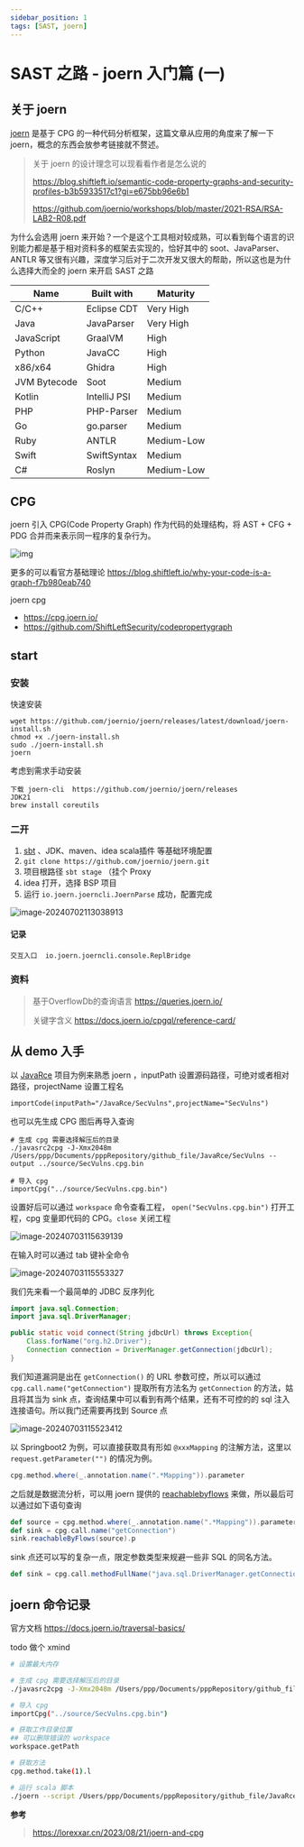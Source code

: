 ```yaml
---
sidebar_position: 1
tags: [SAST, joern]
---
```


# SAST 之路 - joern 入门篇 (一)

## 关于 joern

[joern](https://github.com/joernio/joern) 是基于 CPG 的一种代码分析框架，这篇文章从应用的角度来了解一下 joern，概念的东西会放参考链接就不赘述。

> 关于 joern 的设计理念可以现看看作者是怎么说的
>
> https://blog.shiftleft.io/semantic-code-property-graphs-and-security-profiles-b3b5933517c1?gi=e675bb96e6b1
>
> https://github.com/joernio/workshops/blob/master/2021-RSA/RSA-LAB2-R08.pdf

为什么会选用 joern 来开始？一个是这个工具相对较成熟，可以看到每个语言的识别能力都是基于相对资料多的框架去实现的，恰好其中的 soot、JavaParser、ANTLR 等又很有兴趣，深度学习后对于二次开发又很大的帮助，所以这也是为什么选择大而全的 joern 来开启 SAST 之路

| Name         | Built with   | Maturity   |
| ------------ | ------------ | ---------- |
| C/C++        | Eclipse CDT  | Very High  |
| Java         | JavaParser   | Very High  |
| JavaScript   | GraalVM      | High       |
| Python       | JavaCC       | High       |
| x86/x64      | Ghidra       | High       |
| JVM Bytecode | Soot         | Medium     |
| Kotlin       | IntelliJ PSI | Medium     |
| PHP          | PHP-Parser   | Medium     |
| Go           | go.parser    | Medium     |
| Ruby         | ANTLR        | Medium-Low |
| Swift        | SwiftSyntax  | Medium     |
| C#           | Roslyn       | Medium-Low |



## CPG

joern 引入 CPG(Code Property Graph) 作为代码的处理结构，将 AST + CFG + PDG 合并而来表示同一程序的复杂行为。

![img](attachments/202308211430788.png)

更多的可以看官方基础理论 https://blog.shiftleft.io/why-your-code-is-a-graph-f7b980eab740

joern cpg

- https://cpg.joern.io/
- https://github.com/ShiftLeftSecurity/codepropertygraph



## start

### 安装

快速安装

```
wget https://github.com/joernio/joern/releases/latest/download/joern-install.sh
chmod +x ./joern-install.sh
sudo ./joern-install.sh
joern
```

考虑到需求手动安装

```
下载 joern-cli  https://github.com/joernio/joern/releases
JDK21
brew install coreutils
```

### 二开

1. [sbt](https://www.scala-sbt.org/download/) 、JDK、maven、idea scala插件 等基础环境配置
2. `git clone https://github.com/joernio/joern.git`
3. 项目根路径 `sbt stage` （挂个 Proxy
4. idea 打开，选择 BSP 项目
5. 运行 `io.joern.joerncli.JoernParse` 成功，配置完成

![image-20240702113038913](attachments/image-20240702113038913.png)

#### 记录

```
交互入口  io.joern.joerncli.console.ReplBridge
```

### 资料

> 基于OverflowDb的查询语言 https://queries.joern.io/
>
> 关键字含义  https://docs.joern.io/cpgql/reference-card/

## 从 demo 入手

以 [JavaRce](https://github.com/Whoopsunix/JavaRce) 项目为例来熟悉 joern ，inputPath 设置源码路径，可绝对或者相对路径，projectName 设置工程名

```
importCode(inputPath="/JavaRce/SecVulns",projectName="SecVulns")
```

也可以先生成 CPG 图后再导入查询

```shell
# 生成 cpg 需要选择解压后的目录
./javasrc2cpg -J-Xmx2048m /Users/ppp/Documents/pppRepository/github_file/JavaRce/SecVulns --output ../source/SecVulns.cpg.bin

# 导入 cpg
importCpg("../source/SecVulns.cpg.bin")
```

设置好后可以通过 `workspace` 命令查看工程， `open("SecVulns.cpg.bin")` 打开工程，cpg 变量即代码的 CPG。`close` 关闭工程

![image-20240703115639139](attachments/image-20240703115639139.png)

在输入时可以通过 tab 键补全命令

![image-20240703115553327](attachments/image-20240703115553327.png)

我们先来看一个最简单的 JDBC 反序列化

```java
import java.sql.Connection;
import java.sql.DriverManager;

public static void connect(String jdbcUrl) throws Exception{
    Class.forName("org.h2.Driver");
    Connection connection = DriverManager.getConnection(jdbcUrl);
}
```

我们知道漏洞是出在 `getConnection()` 的 URL 参数可控，所以可以通过 `cpg.call.name("getConnection")` 提取所有方法名为 `getConnection` 的方法，姑且将其当为 sink 点，查询结果中可以看到有两个结果，还有不可控的的 sql 注入连接语句。所以我门还需要再找到 Source 点

![image-20240703115523412](attachments/image-20240703115523412.png)

以 Springboot2 为例，可以直接获取具有形如 `@xxxMapping` 的注解方法，这里以 `request.getParameter("")` 的情况为例。

```scala
cpg.method.where(_.annotation.name(".*Mapping")).parameter
```

之后就是数据流分析，可以用 joern 提供的 [reachablebyflows](https://docs.joern.io/cpgql/data-flow-steps/#reachablebyflows) 来做，所以最后可以通过如下语句查询

```scala
def source = cpg.method.where(_.annotation.name(".*Mapping")).parameter
def sink = cpg.call.name("getConnection")
sink.reachableByFlows(source).p
```

sink 点还可以写的复杂一点，限定参数类型来规避一些非 SQL 的同名方法。

```scala
def sink = cpg.call.methodFullName("java.sql.DriverManager.getConnection.*").typeFullName("java.sql.Connection")
```



## joern 命令记录

官方文档  https://docs.joern.io/traversal-basics/

todo 做个 xmind

```sh
# 设置最大内存

# 生成 cpg 需要选择解压后的目录
./javasrc2cpg -J-Xmx2048m /Users/ppp/Documents/pppRepository/github_file/JavaRce/SecVulns --output ../source/SecVulns.cpg.bin

# 导入 cpg
importCpg("../source/SecVulns.cpg.bin")

# 获取工作目录位置
## 可以删除错误的 workspace
workspace.getPath

# 获取方法
cpg.method.take(1).l

# 运行 scala 脚本
./joern --script /Users/ppp/Documents/pppRepository/github_file/JavaRce/joern/joern.sc --param cpgFile=../source/SecVulns.cpg.bin --param outFile=../source/output.log
```




**参考**

> https://lorexxar.cn/2023/08/21/joern-and-cpg









